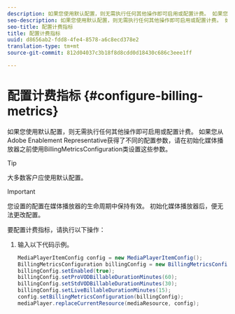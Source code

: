 ```yaml
---
description: 如果您使用默认配置，则无需执行任何其他操作即可启用或配置计费。 如果您从Adobe Enablement Representative获得了不同的配置参数，请在初始化媒体播放器之前使用BillingMetricsConfiguration类设置这些参数。
seo-description: 如果您使用默认配置，则无需执行任何其他操作即可启用或配置计费。 如果您从Adobe Enablement Representative获得了不同的配置参数，请在初始化媒体播放器之前使用BillingMetricsConfiguration类设置这些参数。
seo-title: 配置计费指标
title: 配置计费指标
uuid: d8656ab2-fdd8-4fe4-8578-a6c8ecd378e2
translation-type: tm+mt
source-git-commit: 812d04037c3b18f8d8cdd0d18430c686c3eee1ff

---
```



# 配置计费指标 {#configure-billing-metrics}

如果您使用默认配置，则无需执行任何其他操作即可启用或配置计费。 如果您从Adobe Enablement Representative获得了不同的配置参数，请在初始化媒体播放器之前使用BillingMetricsConfiguration类设置这些参数。

>[!TIP]
>
>大多数客户应使用默认配置。

>[!IMPORTANT]
>
>您设置的配置在媒体播放器的生命周期中保持有效。 初始化媒体播放器后，便无法更改配置。

要配置计费指标，请执行以下操作：

1. 输入以下代码示例。

   ```java
   MediaPlayerItemConfig config = new MediaPlayerItemConfig(); 
   BillingMetricsConfiguration billingConfig = new BillingMetricsConfiguration(); 
   billingConfig.setEnabled(true); 
   billingConfig.setProVODBillableDurationMinutes(60); 
   billingConfig.setStdVODBillableDurationMinutes(30); 
   billingConfig.setLiveBillableDurationMinutes(15); 
   config.setBillingMetricsConfiguration(billingConfig); 
   mediaPlayer.replaceCurrentResource(mediaResource, config);
   ```


